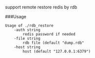 support remote restore redis by rdb 

###Usage
```
Usage of ./rdb_restore
    -auth string
        redis password if needed
    -file string
        rdb file (default "dump.rdb"
    -host string
        host (default "127.0.0.1:6379")
```